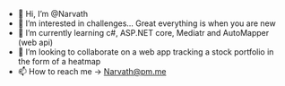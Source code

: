 - 👋 Hi, I’m @Narvath
- 👀 I’m interested in challenges... Great everything is when you are new
- 🌱 I’m currently learning c#, ASP.NET core, Mediatr and AutoMapper (web api)
- 💞️ I’m looking to collaborate on a web app tracking a stock portfolio in the form of a heatmap
- 📫 How to reach me -> Narvath@pm.me
